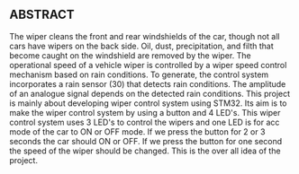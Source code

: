## ABSTRACT
The wiper cleans the front and rear windshields of the car, though not all cars have wipers on the back side. Oil, dust, precipitation, and filth that become caught on the windshield are removed by the wiper. The operational speed of a vehicle wiper is controlled by a wiper speed control mechanism based on rain conditions. To generate, the control system incorporates a rain sensor (30) that detects rain conditions. The amplitude of an analogue signal depends on the detected rain conditions. This project is mainly about developing wiper control system using STM32. Its aim is to make the wiper control system by using a button and 4 LED's. This wiper control system uses 3 LED's to control the wipers and one LED is for acc mode of the car to ON or OFF mode. If we press the button for 2 or 3 seconds the car should ON or OFF. If we press the button for one second the speed of the wiper should be changed. This is the over all idea of the project. 
